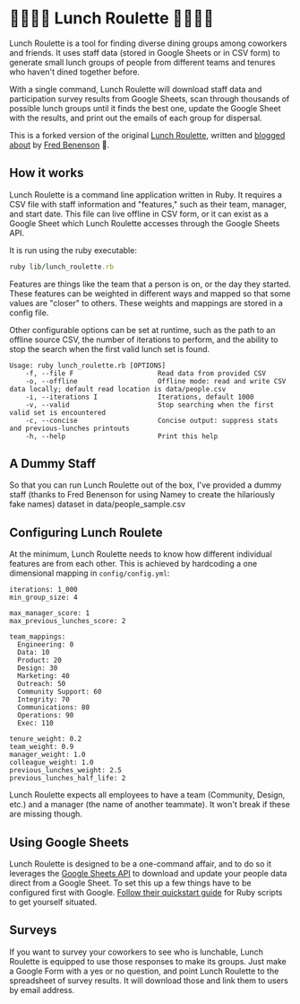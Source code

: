 # 🥑🥒🍔🍇 Lunch Roulette 🐓🌮🍕🍦

Lunch Roulette is a tool for finding diverse dining groups among coworkers and friends. It uses staff data (stored in Google Sheets or in CSV form) to generate small lunch groups of people from different teams and tenures who haven't dined together before.

With a single command, Lunch Roulette will download staff data and participation survey results from Google Sheets, scan through thousands of possible lunch groups until it finds the best one, update the Google Sheet with the results, and print out the emails of each group for dispersal. 

This is a forked version of the original [Lunch Roulette](https://github.com/fredbenenson/lunch-roulette), written and [blogged about](https://kickstarter.engineering/lunch-roulette-f5272a3990b9) by [Fred Benenson](https://twitter.com/fredbenenson) 🐋.

## How it works

Lunch Roulette is a command line application written in Ruby. It requires a CSV file with staff information and "features," such as their team, manager, and start date. This file can live offline in CSV form, or it can exist as a Google Sheet which Lunch Roulette accesses through the Google Sheets API. 

It is run using the ruby executable:

```ruby
ruby lib/lunch_roulette.rb
```

Features are things like the team that a person is on, or the day they started. These features can be weighted in different ways and mapped so that some values are "closer" to others. These weights and mappings are stored in a config file.

Other configurable options can be set at runtime, such as the path to an offline source CSV, the number of iterations to perform, and the ability to stop the search when the first valid lunch set is found.

```
Usage: ruby lunch_roulette.rb [OPTIONS]
    -f, --file F                     Read data from provided CSV
    -o, --offline                    Offline mode: read and write CSV data locally; default read location is data/people.csv
    -i, --iterations I               Iterations, default 1000
    -v, --valid                      Stop searching when the first valid set is encountered
    -c, --concise                    Concise output: suppress stats and previous-lunches printouts
    -h, --help                       Print this help
```

## A Dummy Staff

So that you can run Lunch Roulette out of the box, I've provided a dummy staff (thanks to Fred Benenson for using Namey to create the hilariously fake names) dataset in data/people_sample.csv


## Configuring Lunch Roulete

At the minimum, Lunch Roulette needs to know how different individual features are from each other. This is achieved by hardcoding a one dimensional mapping in `config/config.yml`:

```
iterations: 1_000
min_group_size: 4

max_manager_score: 1
max_previous_lunches_score: 2

team_mappings:
  Engineering: 0
  Data: 10
  Product: 20
  Design: 30
  Marketing: 40
  Outreach: 50
  Community Support: 60
  Integrity: 70
  Communications: 80
  Operations: 90
  Exec: 110

tenure_weight: 0.2
team_weight: 0.9
manager_weight: 1.0
colleague_weight: 1.0
previous_lunches_weight: 2.5
previous_lunches_half_life: 2
```

Lunch Roulette expects all employees to have a team (Community, Design, etc.) and a manager (the name of another teammate). It won't break if these are missing though.

## Using Google Sheets

Lunch Roulette is designed to be a one-command affair, and to do so it leverages the [Google Sheets API](https://developers.google.com/sheets/api/guides/concepts) to download and update your people data direct from a Google Sheet. To set this up a few things have to be configured first with Google. [Follow their quickstart guide](https://developers.google.com/sheets/api/quickstart/ruby) for Ruby scripts to get yourself situated.

## Surveys

If you want to survey your coworkers to see who is lunchable, Lunch Roulette is equipped to use those responses to make its groups. Just make a Google Form with a yes or no question, and point Lunch Roulette to the spreadsheet of survey results. It will download those and link them to users by email address. 
